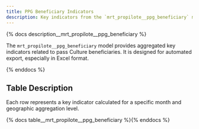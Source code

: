 ```yaml
---
title: PPG Beneficiary Indicators
description: Key indicators from the `mrt_propilote__ppg_beneficiary` model.
---
```


{% docs description__mrt_propilote__ppg_beneficiary %}

The `mrt_propilote__ppg_beneficiary` model provides aggregated key indicators related to pass Culture beneficiaries.
It is designed for automated export, especially in Excel format.

{% enddocs %}

## Table Description

Each row represents a key indicator calculated for a specific month and geographic aggregation level.

{% docs table__mrt_propilote__ppg_beneficiary %}{% enddocs %}
